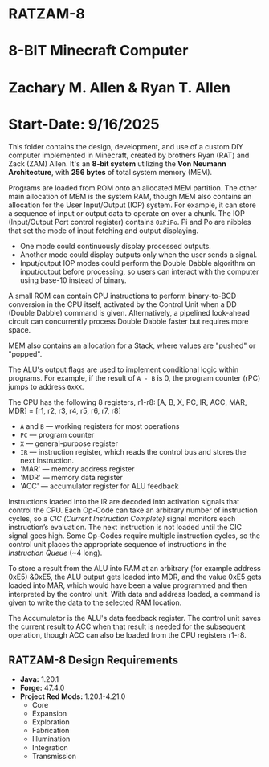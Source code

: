 
# RATZAM-8			   
# 8-BIT Minecraft Computer		   
# Zachary M. Allen & Ryan T. Allen      
# Start-Date: 9/16/2025	   

This folder contains the design, development, and use of a custom DIY computer implemented in Minecraft, created by brothers Ryan (RAT) and Zack (ZAM) Allen. It's an **8-bit system** utilizing the **Von Neumann Architecture**, with **256 bytes** of total system memory (MEM).  

Programs are loaded from ROM onto an allocated MEM partition. The other main allocation of MEM is the system RAM, though MEM also contains an allocation for the User Input/Output (IOP) system. For example, it can store a sequence of input or output data to operate on over a chunk. The IOP (Input/Output Port control register) contains `0xPiPo`. Pi and Po are nibbles that set the mode of input fetching and output displaying.  

- One mode could continuously display processed outputs.  
- Another mode could display outputs only when the user sends a signal.  
- Input/output IOP modes could perform the Double Dabble algorithm on input/output before processing, so users can interact with the computer using base-10 instead of binary.  

A small ROM can contain CPU instructions to perform binary-to-BCD conversion in the CPU itself, activated by the Control Unit when a DD (Double Dabble) command is given. Alternatively, a pipelined look-ahead circuit can concurrently process Double Dabble faster but requires more space.  

MEM also contains an allocation for a Stack, where values are "pushed" or "popped".  

The ALU's output flags are used to implement conditional logic within programs. For example, if the result of `A - B` is 0, the program counter (rPC) jumps to address `0xXX`.  

The CPU has the following 8 registers, r1-r8:
[A, B, X, PC, IR, ACC, MAR, MDR] = [r1, r2, r3, r4, r5, r6, r7, r8]
- `A` and `B` — working registers for most operations  
- `PC` — program counter  
- `X` — general-purpose register  
- `IR` — instruction register, which reads the control bus and stores the next instruction.  
- 'MAR' — memory address register
- 'MDR' — memory data register
- 'ACC' — accumulator register for ALU feedback

Instructions loaded into the IR are decoded into activation signals that control the CPU. Each Op-Code can take an arbitrary number of instruction cycles, so a *CIC (Current Instruction Complete)* signal monitors each instruction’s evaluation. The next instruction is not loaded until the CIC signal goes high. Some Op-Codes require multiple instruction cycles, so the control unit places the appropriate sequence of instructions in the *Instruction Queue* (~4 long). 

To store a result from the ALU into RAM at an arbitrary (for example address 0xE5) &0xE5, the ALU output gets loaded into MDR, and the value 0xE5 gets loaded into MAR, which would have been a value programmed and then interpreted by the control unit. With data and address loaded, a command is given to write the data to the selected RAM location.

The Accumulator is the ALU's data feedback register. The control unit saves the current result to ACC when that result is needed for the subsequent operation, though ACC can also be loaded from the CPU registers r1-r8. 

## RATZAM-8 Design Requirements

- **Java:** 1.20.1  
- **Forge:** 47.4.0  
- **Project Red Mods:** 1.20.1-4.21.0  
  - Core  
  - Expansion  
  - Exploration  
  - Fabrication  
  - Illumination  
  - Integration  
  - Transmission  


